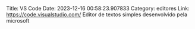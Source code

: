 Title: VS Code
Date: 2023-12-16 00:58:23.907833
Category: editores
Link: https://code.visualstudio.com/
Editor de textos simples desenvolvido pela microsoft
